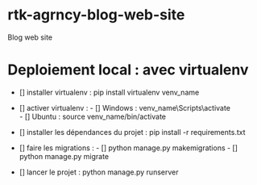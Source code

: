 # rtk-agrncy-blog-web-site
Blog web site

# Deploiement local : avec virtualenv
- [] installer virtualenv : pip install virtualenv venv_name

- [] activer virtualenv : 
        - [] Windows : venv_name\Scripts\activate  
        - [] Ubuntu : source venv_name/bin/activate

- [] installer les dépendances du projet : pip install -r requirements.txt

- [] faire les migrations : 
        - [] python manage.py makemigrations
        - [] python manage.py migrate

- [] lancer le projet : python manage.py runserver
